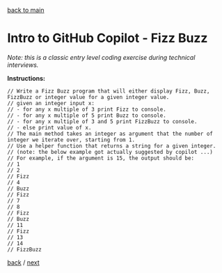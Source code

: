 [back to main](../../../../README.md)

# Intro to GitHub Copilot - Fizz Buzz

_Note: this is a classic entry level coding exercise during technical interviews._

**Instructions:**

    // Write a Fizz Buzz program that will either display Fizz, Buzz, FizzBuzz or integer value for a given integer value.
    // given an integer input x:
    // - for any x multiple of 3 print Fizz to console.
    // - for any x multiple of 5 print Buzz to console.
    // - for any x multiple of 3 and 5 print FizzBuzz to console.
    // - else print value of x.
    // The main method takes an integer as argument that the number of integer we iterate over, starting from 1.
    // Use a helper function that returns a string for a given integer.
    // (note: the below example got actually suggested by copilot ...)
    // For example, if the argument is 15, the output should be:
    // 1
    // 2
    // Fizz
    // 4
    // Buzz
    // Fizz
    // 7
    // 8
    // Fizz
    // Buzz
    // 11
    // Fizz
    // 13
    // 14
    // FizzBuzz

[back](part1.1.md) / [next](part1.3.md)



